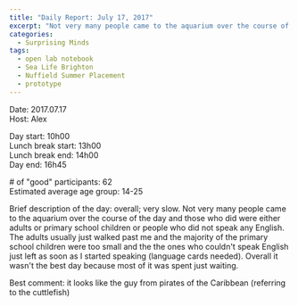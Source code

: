 ```yaml
---
title: "Daily Report: July 17, 2017"
excerpt: "Not very many people came to the aquarium over the course of the day and those who did were either adults or primary school children or people who did not speak any English. "
categories:
  - Surprising Minds
tags:
  - open lab notebook
  - Sea Life Brighton
  - Nuffield Summer Placement
  - prototype
---
```


Date: 2017.07.17  
Host: Alex   

Day start: 10h00   
Lunch break start: 13h00  
Lunch break end: 14h00  
Day end: 16h45  

\# of "good" participants: 62  
Estimated average age group: 14-25  

Brief description of the day: overall; very slow. Not very many people came to the aquarium over the course of the day and those who did were either adults or primary school children or people who did not speak any English. The adults usually just walked past me and the majority of the primary school children were too small and the the ones who couldn't speak English just left as soon as I started speaking (language cards needed). Overall it wasn't the best day because most of it was spent just waiting.  

Best comment: it looks like the guy from pirates of the Caribbean  (referring to the cuttlefish)
